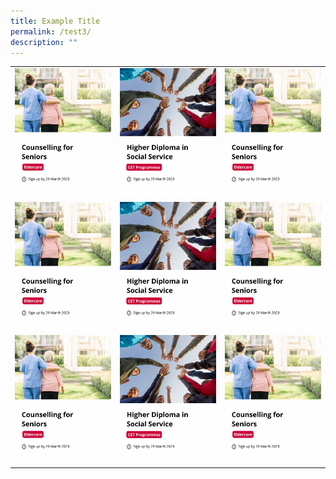 ```yaml
---
title: Example Title
permalink: /test3/
description: ""
---
```

|  |  | |
| --- | --- | --- |
| ![](/images/eldercare-img.png) | ![](/images/hdss-img.png)  |  ![](/images/eldercare-img.png) |
| ![](/images/eldercare-img.png) | ![](/images/hdss-img.png)  |  ![](/images/eldercare-img.png)
| ![](/images/eldercare-img.png) | ![](/images/hdss-img.png)  |  ![](/images/eldercare-img.png)